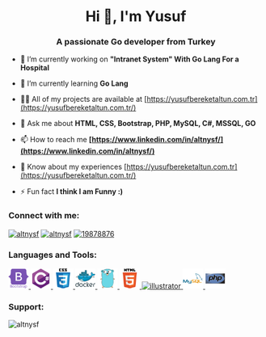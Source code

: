 <!-- [![MasterHead](https://cdn.dribbble.com/users/1162077/screenshots/3848914/programmer.gif)] -->

<h1 align="center">Hi 👋, I'm Yusuf</h1>
<h3 align="center">A passionate Go developer from Turkey</h3>
<!--img align="center" alt="coding" width="400" src="https://cdn.dribbble.com/users/1162077/screenshots/3848914/programmer.gif"-->

- 🔭 I’m currently working on **"Intranet System" With Go Lang For a Hospital**

- 🌱 I’m currently learning **Go Lang**

- 👨‍💻 All of my projects are available at [https://yusufbereketaltun.com.tr](https://yusufbereketaltun.com.tr/)

- 💬 Ask me about **HTML, CSS, Bootstrap, PHP, MySQL, C#, MSSQL, GO**

- 📫 How to reach me **[https://www.linkedin.com/in/altnysf/](https://www.linkedin.com/in/altnysf/)**

- 📄 Know about my experiences [https://yusufbereketaltun.com.tr](https://yusufbereketaltun.com.tr/)

- ⚡ Fun fact **I think I am Funny :)**

<h3 align="left">Connect with me:</h3>
<p align="left">
<a href="https://dev.to/altnysf" target="blank"><img align="center" src="https://raw.githubusercontent.com/rahuldkjain/github-profile-readme-generator/master/src/images/icons/Social/devto.svg" alt="altnysf" height="30" width="40" /></a>
<a href="https://linkedin.com/in/altnysf" target="blank"><img align="center" src="https://raw.githubusercontent.com/rahuldkjain/github-profile-readme-generator/master/src/images/icons/Social/linked-in-alt.svg" alt="altnysf" height="30" width="40" /></a>
<a href="https://stackoverflow.com/users/19878876" target="blank"><img align="center" src="https://raw.githubusercontent.com/rahuldkjain/github-profile-readme-generator/master/src/images/icons/Social/stack-overflow.svg" alt="19878876" height="30" width="40" /></a>
</p>

<h3 align="left">Languages and Tools:</h3>
<p align="left"> <a href="https://getbootstrap.com" target="_blank" rel="noreferrer"> <img src="https://raw.githubusercontent.com/devicons/devicon/master/icons/bootstrap/bootstrap-plain-wordmark.svg" alt="bootstrap" width="40" height="40"/> </a> <a href="https://www.w3schools.com/cs/" target="_blank" rel="noreferrer"> <img src="https://raw.githubusercontent.com/devicons/devicon/master/icons/csharp/csharp-original.svg" alt="csharp" width="40" height="40"/> </a> <a href="https://www.w3schools.com/css/" target="_blank" rel="noreferrer"> <img src="https://raw.githubusercontent.com/devicons/devicon/master/icons/css3/css3-original-wordmark.svg" alt="css3" width="40" height="40"/> </a> <a href="https://www.docker.com/" target="_blank" rel="noreferrer"> <img src="https://raw.githubusercontent.com/devicons/devicon/master/icons/docker/docker-original-wordmark.svg" alt="docker" width="40" height="40"/> </a> <a href="https://golang.org" target="_blank" rel="noreferrer"> <img src="https://raw.githubusercontent.com/devicons/devicon/master/icons/go/go-original.svg" alt="go" width="40" height="40"/> </a> <a href="https://www.w3.org/html/" target="_blank" rel="noreferrer"> <img src="https://raw.githubusercontent.com/devicons/devicon/master/icons/html5/html5-original-wordmark.svg" alt="html5" width="40" height="40"/> </a> <a href="https://www.adobe.com/in/products/illustrator.html" target="_blank" rel="noreferrer"> <img src="https://www.vectorlogo.zone/logos/adobe_illustrator/adobe_illustrator-icon.svg" alt="illustrator" width="40" height="40"/> </a> <a href="https://www.mysql.com/" target="_blank" rel="noreferrer"> <img src="https://raw.githubusercontent.com/devicons/devicon/master/icons/mysql/mysql-original-wordmark.svg" alt="mysql" width="40" height="40"/> </a> <a href="https://www.php.net" target="_blank" rel="noreferrer"> <img src="https://raw.githubusercontent.com/devicons/devicon/master/icons/php/php-original.svg" alt="php" width="40" height="40"/> </a> </p>

<h3 align="left">Support:</h3>
<p><a href="https://www.buymeacoffee.com/altnysf "> <img align="left" src="https://cdn.buymeacoffee.com/buttons/v2/default-yellow.png" height="50" width="210" alt="altnysf " /></a></p><br><br>
